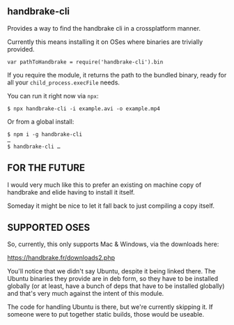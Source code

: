 handbrake-cli
-------------

Provides a way to find the handbrake cli in a crossplatform manner.

Currently this means installing it on OSes where binaries are trivially provided.

```
var pathToHandbrake = require('handbrake-cli').bin
```

If you require the module, it returns the path to the bundled binary, ready
for all your `child_process.execFile` needs.

You can run it right now via `npx`:

```
$ npx handbrake-cli -i example.avi -o example.mp4
```

Or from a global install:

```
$ npm i -g handbrake-cli
…
$ handbrake-cli …
```

FOR THE FUTURE
--------------

I would very much like this to prefer an existing on machine copy of
handbrake and elide having to install it itself.

Someday it might be nice to let it fall back to just compiling a copy itself.

SUPPORTED OSES
--------------

So, currently, this only supports Mac & Windows, via the downloads here:

https://handbrake.fr/downloads2.php

You'll notice that we didn't say Ubuntu, despite it being linked there.  The
Ubuntu binaries they provide are in deb form, so they have to be installed
globally (or at least, have a bunch of deps that have to be installed
globally) and that's very much against the intent of this module.

The code for handling Ubuntu is there, but we're currently skipping it.  If
someone were to put together static builds, those would be useable.

